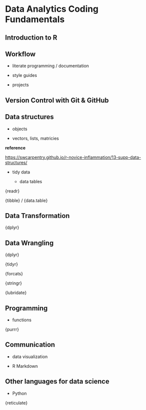 # Data Analytics Coding Fundamentals

## Introduction to R


## Workflow

- literate programming / documentation

- style guides

- projects

## Version Control with Git & GitHub

## Data structures

- objects 

- vectors, lists, matricies

**reference**

https://swcarpentry.github.io/r-novice-inflammation/13-supp-data-structures/


- tidy data

  - data tables

{readr}

{tibble} / {data.table}


## Data Transformation

{dplyr}

## Data Wrangling

{dplyr}

{tidyr}

{forcats}

{stringr}

{lubridate}


## Programming

- functions

{purrr}


## Communication

- data visualization

- R Markdown


## Other languages for data science

- Python

{reticulate}


